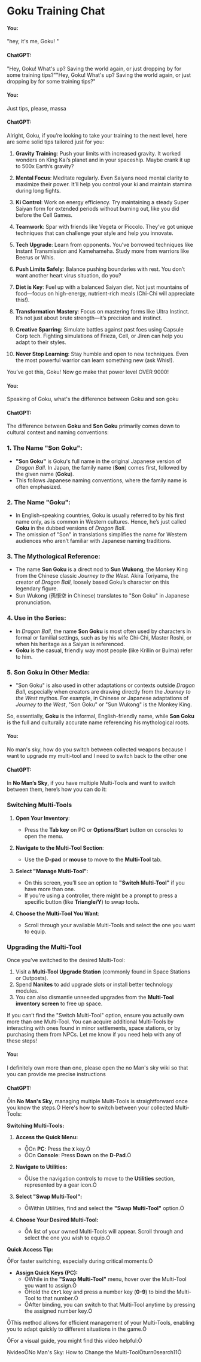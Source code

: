 # Goku Training Chat

#### You:
"hey, it's me, Goku! "

#### ChatGPT:
"Hey, Goku! What's up? Saving the world again, or just dropping by for some training tips?""Hey, Goku! What's up? Saving the world again, or just dropping by for some training tips?"


#### You:
Just tips, please, massa

#### ChatGPT:
Alright, Goku, if you’re looking to take your training to the next level, here are some solid tips tailored just for you:

1. **Gravity Training**: Push your limits with increased gravity. It worked wonders on King Kai’s planet and in your spaceship. Maybe crank it up to 500x Earth’s gravity?

2. **Mental Focus**: Meditate regularly. Even Saiyans need mental clarity to maximize their power. It’ll help you control your ki and maintain stamina during long fights.

3. **Ki Control**: Work on energy efficiency. Try maintaining a steady Super Saiyan form for extended periods without burning out, like you did before the Cell Games.

4. **Teamwork**: Spar with friends like Vegeta or Piccolo. They’ve got unique techniques that can challenge your style and help you innovate.

5. **Tech Upgrade**: Learn from opponents. You’ve borrowed techniques like Instant Transmission and Kamehameha. Study more from warriors like Beerus or Whis.

6. **Push Limits Safely**: Balance pushing boundaries with rest. You don’t want another heart virus situation, do you?

7. **Diet is Key**: Fuel up with a balanced Saiyan diet. Not just mountains of food—focus on high-energy, nutrient-rich meals (Chi-Chi will appreciate this!).

8. **Transformation Mastery**: Focus on mastering forms like Ultra Instinct. It’s not just about brute strength—it’s precision and instinct.

9. **Creative Sparring**: Simulate battles against past foes using Capsule Corp tech. Fighting simulations of Frieza, Cell, or Jiren can help you adapt to their styles.

10. **Never Stop Learning**: Stay humble and open to new techniques. Even the most powerful warrior can learn something new (ask Whis!).

You’ve got this, Goku! Now go make that power level OVER 9000!


#### You:
Speaking of Goku, what's the difference between Goku and son goku

#### ChatGPT:
The difference between **Goku** and **Son Goku** primarily comes down to cultural context and naming conventions:

### 1. **The Name "Son Goku"**:

- **"Son Goku"** is Goku's full name in the original Japanese version of *Dragon Ball*. In Japan, the family name (**Son**) comes first, followed by the given name (**Goku**).
- This follows Japanese naming conventions, where the family name is often emphasized.

### 2. **The Name "Goku"**:

- In English-speaking countries, Goku is usually referred to by his first name only, as is common in Western cultures. Hence, he’s just called **Goku** in the dubbed versions of *Dragon Ball*.
- The omission of "Son" in translations simplifies the name for Western audiences who aren’t familiar with Japanese naming traditions.

### 3. **The Mythological Reference**:

- The name **Son Goku** is a direct nod to **Sun Wukong**, the Monkey King from the Chinese classic *Journey to the West*. Akira Toriyama, the creator of *Dragon Ball*, loosely based Goku’s character on this legendary figure.
- Sun Wukong (孫悟空 in Chinese) translates to "Son Goku" in Japanese pronunciation.

### 4. **Use in the Series**:

- In *Dragon Ball*, the name **Son Goku** is most often used by characters in formal or familial settings, such as by his wife Chi-Chi, Master Roshi, or when his heritage as a Saiyan is referenced.
- **Goku** is the casual, friendly way most people (like Krillin or Bulma) refer to him.

### 5. **Son Goku in Other Media**:

- "Son Goku" is also used in other adaptations or contexts outside *Dragon Ball*, especially when creators are drawing directly from the *Journey to the West* mythos. For example, in Chinese or Japanese adaptations of *Journey to the West*, "Son Goku" or "Sun Wukong" is the Monkey King.

So, essentially, **Goku** is the informal, English-friendly name, while **Son Goku** is the full and culturally accurate name referencing his mythological roots.


#### You:
No man's sky, how do you switch between collected weapons because I want to upgrade my multi-tool and I need to switch back to the other one

#### ChatGPT:
In **No Man’s Sky**, if you have multiple Multi-Tools and want to switch between them, here’s how you can do it:

### Switching Multi-Tools

1. **Open Your Inventory**:
   - Press the **Tab key** on PC or **Options/Start** button on consoles to open the menu.

2. **Navigate to the Multi-Tool Section**:
   - Use the **D-pad** or **mouse** to move to the **Multi-Tool** tab.

3. **Select "Manage Multi-Tool"**:
   - On this screen, you’ll see an option to **"Switch Multi-Tool"** if you have more than one.
   - If you're using a controller, there might be a prompt to press a specific button (like **Triangle/Y**) to swap tools.

4. **Choose the Multi-Tool You Want**:
   - Scroll through your available Multi-Tools and select the one you want to equip.

### Upgrading the Multi-Tool

Once you’ve switched to the desired Multi-Tool:

1. Visit a **Multi-Tool Upgrade Station** (commonly found in Space Stations or Outposts).
2. Spend **Nanites** to add upgrade slots or install better technology modules.
3. You can also dismantle unneeded upgrades from the **Multi-Tool inventory screen** to free up space.

If you can’t find the "Switch Multi-Tool" option, ensure you actually own more than one Multi-Tool. You can acquire additional Multi-Tools by interacting with ones found in minor settlements, space stations, or by purchasing them from NPCs. Let me know if you need help with any of these steps!


#### You:
I definitely own more than one, please open the no Man's sky wiki so that you can provide me precise instructions

#### ChatGPT:
In **No Man's Sky**, managing multiple Multi-Tools is straightforward once you know the steps. Here's how to switch between your collected Multi-Tools:

**Switching Multi-Tools:**

1. **Access the Quick Menu:**
   - On **PC**: Press the **`X`** key.
   - On **Console**: Press **Down** on the **D-Pad**.

2. **Navigate to Utilities:**
   - Use the navigation controls to move to the **Utilities** section, represented by a gear icon.

3. **Select "Swap Multi-Tool":**
   - Within Utilities, find and select the **"Swap Multi-Tool"** option.

4. **Choose Your Desired Multi-Tool:**
   - A list of your owned Multi-Tools will appear. Scroll through and select the one you wish to equip.

**Quick Access Tip:**

For faster switching, especially during critical moments:

- **Assign Quick Keys (PC):**
  - While in the **"Swap Multi-Tool"** menu, hover over the Multi-Tool you want to assign.
  - Hold the **`Ctrl`** key and press a number key (**0-9**) to bind the Multi-Tool to that number.
  - After binding, you can switch to that Multi-Tool anytime by pressing the assigned number key.

This method allows for efficient management of your Multi-Tools, enabling you to adapt quickly to different situations in the game.

For a visual guide, you might find this video helpful:

videoNo Man's Sky: How to Change the Multi-Toolturn0search11
